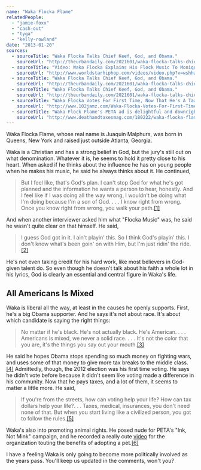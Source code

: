 ```yaml
---
name: "Waka Flocka Flame"
relatedPeople:
  - "jamie-foxx"
  - "cash-out"
  - "tyga"
  - "kelly-rowland"
date: "2013-01-20"
sources:
  - sourceTitle: "Waka Flocka Talks Chief Keef, God, and Obama."
    sourceUrl: "http://theurbandaily.com/2021601/waka-flocka-talks-chief-keef-god-and-obama/"
  - sourceTitle: "Video: Waka Flocka Explains His Flock Music To Monique! \"God Is Playing This.\""
    sourceUrl: "http://www.worldstarhiphop.com/videos/video.php?v=wshhz8VP47H4CN0T23Xz"
  - sourceTitle: "Waka Flocka Talks Chief Keef, God, and Obama."
    sourceUrl: "http://theurbandaily.com/2021601/waka-flocka-talks-chief-keef-god-and-obama/"
  - sourceTitle: "Waka Flocka Talks Chief Keef, God, and Obama."
    sourceUrl: "http://theurbandaily.com/2021601/waka-flocka-talks-chief-keef-god-and-obama/"
  - sourceTitle: "Waka Flocka Votes For First Time, Now That He's A Tax Paying Citizen."
    sourceUrl: "http://www.102jamz.com/Waka-Flocka-Votes-For-First-Time--Now-That-He--s-A/11277227?pid=270929"
  - sourceTitle: "Waka Flock Flame's PETA ad is delightful and downright endearing."
    sourceUrl: "http://www.deathandtaxesmag.com/180222/waka-flocka-flames-peta-ad-is-delightful-and-downright-endearing/"
---
```


Waka Flocka Flame, whose real name is Juaquin Malphurs, was born in Queens, New York and raised just outside Atlanta, Georgia.

Waka is a Christian and has a strong belief in God, but the jury's still out on what denomination. Whatever it is, he seems to hold it pretty close to his heart. When asked if he thinks about the influence he has on young people when he makes his music, he said he always thinks about it. He continued,

>But I feel like, that's God's plan. I can't stop God for what he's got planned and the information he wants a person to hear, honestly. And I feel like if I was doing all the way wrong, I wouldn't be doing what I'm doing because I'm a son of God. . . . I know right from wrong. Once you know right from wrong, you walk your path.<a class="source-citation" href="http://theurbandaily.com/2021601/waka-flocka-talks-chief-keef-god-and-obama/" title="Waka Flocka Talks Chief Keef, God, and Obama.">[1]</a>

And when another interviewer asked him what "Flocka Music" was, he said he wasn't quite clear on that himself. He said,

>I guess God got in it. I ain't playin' this. So I think God's playin' this. I don't know what's been goin' on with Him, but I'm just ridin' the ride.<a class="source-citation" href="http://www.worldstarhiphop.com/videos/video.php?v=wshhz8VP47H4CN0T23Xz" title="Video: Waka Flocka Explains His Flock Music To Monique! &quot;God Is Playing This.&quot;">[2]</a>

He's not even taking credit for his hard work, like most believers in God-given talent do. So even though he doesn't talk about his faith a whole lot in his lyrics, God is clearly an essential and central figure in Waka's life.


## All Americans Is Mixed

Waka is liberal all the way, at least in the causes he openly supports. First, he's a big Obama supporter. And he says it's not about race. It's about which candidate is saying the right things:

>No matter if he's black. He's not actually black. He's American. . . . Americans is mixed, we never a solid race. . . . It's not the color that you are, it's the things you say out your mouth.<a class="source-citation" href="http://theurbandaily.com/2021601/waka-flocka-talks-chief-keef-god-and-obama/" title="Waka Flocka Talks Chief Keef, God, and Obama.">[3]</a>

He said he hopes Obama stops spending so much money on fighting wars, and uses some of that money to give more tax breaks to the middle class.<a class="source-citation" href="http://theurbandaily.com/2021601/waka-flocka-talks-chief-keef-god-and-obama/" title="Waka Flocka Talks Chief Keef, God, and Obama.">[4]</a> Admittedly, though, the 2012 election was his first time voting. He says he didn't vote before because it didn't seem like voting made a difference in his community. Now that he pays taxes, and a lot of them, it seems to matter a little more. He said,

>If you're from the streets, how can voting help your life? How can tax dollars help your life?. . . Taxes, medical, insurances, you don't need none of that. But when you start living like a civilized person, you got to follow the rules.<a class="source-citation" href="http://www.102jamz.com/Waka-Flocka-Votes-For-First-Time--Now-That-He--s-A/11277227?pid=270929" title="Waka Flocka Votes For First Time, Now That He&apos;s A Tax Paying Citizen.">[5]</a>

Waka's also into promoting animal rights. He posed nude for PETA's "Ink, Not Mink" campaign, and he recorded a really cute [video](http://www.deathandtaxesmag.com/180222/waka-flocka-flames-peta-ad-is-delightful-and-downright-endearing/) for the organization touting the benefits of adopting a pet.<a class="source-citation" href="http://www.deathandtaxesmag.com/180222/waka-flocka-flames-peta-ad-is-delightful-and-downright-endearing/" title="Waka Flock Flame&apos;s PETA ad is delightful and downright endearing.">[6]</a>

I have a feeling Waka is only going to become more politically involved as the years pass. You'll keep us updated in the comments, won't you?